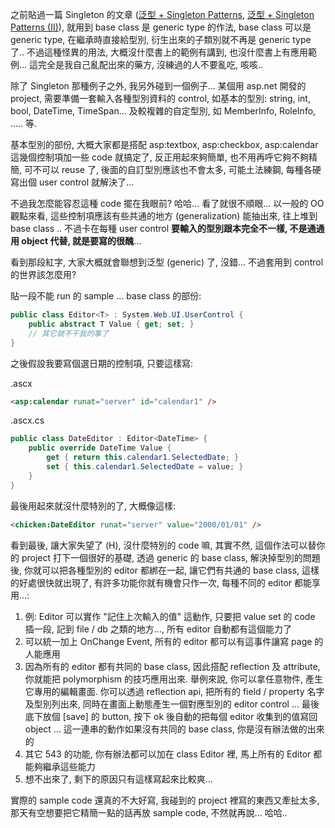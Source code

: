 之前貼過一篇 Singleton 的文章 ([泛型 + Singleton Patterns](/post/e6b39be59e8b-2b-Singleton-Patterns.aspx), [泛型 + Singleton Patterns (II)](/post/e6b39be59e8b-2b-Singleton-Patterns-(II).aspx)), 就用到 base class 是 generic type 的作法, base class 可以是 generic type, 在繼承時直接給型別, 衍生出來的子類別就不再是 generic type 了.. 不過這種怪異的用法, 大概沒什麼書上的範例有講到, 也沒什麼書上有應用範例... 這完全是我自己亂配出來的藥方, 沒練過的人不要亂吃, 咳咳..

除了 Singleton 那種例子之外, 我另外碰到一個例子... 某個用 asp.net 開發的 project, 需要準備一套輸入各種型別資料的 control, 如基本的型別: string, int, bool, DateTime, TimeSpan... 及較複雜的自定型別, 如 MemberInfo, RoleInfo, ..... 等.

基本型別的部份, 大概大家都是搭配 asp:textbox, asp:checkbox, asp:calendar 這幾個控制項加一些 code 就搞定了, 反正用起來夠簡單, 也不用再呼它夠不夠精簡, 可不可以 reuse 了, 後面的自訂型別應該也不會太多, 可能土法練鋼, 每種各硬寫出個 user control 就解決了...

不過我怎麼能容忍這種 code 擺在我眼前? 哈哈... 看了就很不順眼... 以一般的 OO 觀點來看, 這些控制項應該有些共通的地方 (generalization) 能抽出來, 往上堆到 base class .. 不過卡在每種 user control **要輸入的型別跟本完全不一樣, 不是通通用 object 代替, 就是要寫的很醜**...

看到那段紅字, 大家大概就會聯想到泛型 (generic) 了, 沒錯... 不過套用到 control 的世界該怎麼用?

貼一段不能 run 的 sample ... base class 的部份:

```csharp
public class Editor<T> : System.Web.UI.UserControl {
    public abstract T Value { get; set; }
    // 其它就不干我的事了
}
```

之後假設我要寫個選日期的控制項, 只要這樣寫:

.ascx

```aspx
<asp:calendar runat="server" id="calendar1" />
```

.ascx.cs

```csharp
public class DateEditor : Editor<DateTime> {
    public override DateTime Value {
        get { return this.calendar1.SelectedDate; }
        set { this.calendar1.SelectedDate = value; }
    }
}
```

最後用起來就沒什麼特別的了, 大概像這樣:

```aspx
<chicken:DateEditor runat="server" value="2000/01/01" />
```

看到最後, 讓大家失望了 (H), 沒什麼特別的 code 嘛, 其實不然, 這個作法可以替你的 project 打下一個很好的基礎, 透過 generic 的 base class, 解決掉型別的問題後, 你就可以把各種型別的 editor 都綁在一起, 讓它們有共通的 base class, 這樣的好處很快就出現了, 有許多功能你就有機會只作一次, 每種不同的 editor 都能享用...:

1. 例: Editor 可以實作 "記住上次輸入的值" 這動作, 只要把 value set 的 code 插一段, 記到 file / db 之類的地方..., 所有 editor 自動都有這個能力了
2. 可以統一加上 OnChange Event, 所有的 editor 都可以有這事件讓寫 page 的人能應用
3. 因為所有的 editor 都有共同的 base class, 因此搭配 reflection 及 attribute, 你就能把 polymorphism 的技巧應用出來. 舉例來說, 你可以拿任意物件, 產生它專用的編輯畫面. 你可以透過 reflection api, 把所有的 field / property 名字及型別列出來, 同時在畫面上動態產生一個對應型別的 editor control ... 最後底下放個 [save] 的 button, 按下 ok 後自動的把每個 editor 收集到的值寫回 object ... 這一連串的動作如果沒有共同的 base class, 你是沒有辦法做的出來的
4. 其它 543 的功能, 你有辦法都可以加在 class Editor<T> 裡, 馬上所有的 Editor 都能夠繼承這些能力
5. 想不出來了, 剩下的原因只有這樣寫起來比較爽...

實際的 sample code 還真的不大好寫, 我碰到的 project 裡寫的東西又牽扯太多, 那天有空想要把它精簡一點的話再放 sample code, 不然就再說... 哈哈..